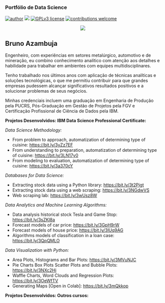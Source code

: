 ### Portfólio de Data Science
[![author](https://img.shields.io/badge/author-brunoazambuja-red.svg)](https://www.linkedin.com/in/brunoazambuja) [![](https://img.shields.io/badge/python-3.5+-blue.svg)](https://www.python.org/downloads/release/python-365/) [![GPLv3 license](https://img.shields.io/badge/License-GPLv3-blue.svg)](http://perso.crans.org/besson/LICENSE.html) [![contributions welcome](https://img.shields.io/badge/contributions-welcome-brightgreen.svg?style=flat)](https://github.com/brunoazambuja)

<p align="center">
  <img src="https://github.com/BrunoAzambuja/template_portfolio/blob/main/banner.jpg" >
</p>

## Bruno Azambuja

Engenheiro, com experiências em setores metalúrgico, automotivo e de mineração, eu combino conhecimento analítico com atenção aos detalhes e habilidade para trabalhar em ambientes com equipes multidisciplinares.

Tenho trabalhado nos últimos anos com aplicação de técnicas analíticas e soluções tecnológicas, o que me permitiu contribuir para que grandes empresas pudessem alcançar significativos resultados positivos e a solucionar problemas de seus negócios.

Minhas credenciais incluem uma graduação em Engenharia de Produção pela PUCRS, Pós-Graduação em Gestão de Projetos pela FGV e Certificação Profissional de Ciência de Dados pela IBM.


**Projetos Desenvolvidos: IBM Data Science Professional Certificate:**

*Data Science Methodology:*
* From problem to approach, automatization of determining type of cuisine: https://bit.ly/3yZz7EF
* From understanding to preparation, automatization of determining type of cuisine:  https://bit.ly/3LN17y0
* From modeling to evaluation, automatization of determining type of cuisine: https://bit.ly/3a370cY

*Databases for Data Science:*
* Extracting stock data using a Python library: https://bit.ly/3t2Pigt
* Extracting stock data using a web scraping: https://bit.ly/3NGdwVS
* Web scraping lab: https://bit.ly/3wUsz8W

*Data Analytics and Machine Learning Algorithms:*
* Data analysis historical stock Tesla and Game Stop: https://bit.ly/3sZKl8a
* Forecast models of car price: https://bit.ly/3GpH9rW
* Forecast models of house price: https://bit.ly/3lUq9AG
* Algorithms models of classification in a loan case: https://bit.ly/3QpQMLO

*Data Visualization with Python:*
* Area Plots, Histograms and Bar Plots: https://bit.ly/3MVuNJC
* Pie Charts Box Plots Scatter Plots and Bubble Plots: https://bit.ly/3NXc2Hi
* Waffle Charts, Word Clouds and Regression Plots: https://bit.ly/3OeWfTV
* Generating Maps [Open in Colab]: https://bit.ly/3mQkkop

**Projetos Desenvolvidos: Outros cursos:**
